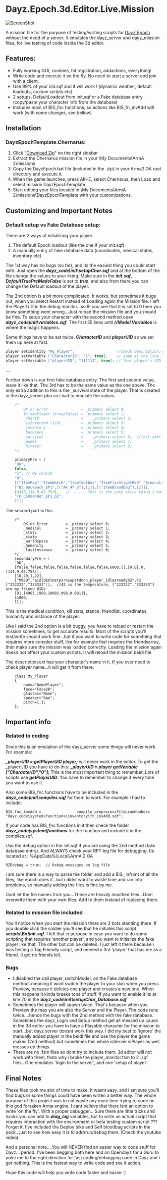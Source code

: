 Dayz.Epoch.3d.Editor.Live.Mission
=================

[![ScreenShot](http://oi58.tinypic.com/2s0fde8.jpg)](http://youtu.be/e4DKLVoBQgA)

A mission file for the purpose of testing/writing scripts for [DayZ Epoch](https://github.com/vbawol/DayZ-Epoch) without the need of a server.
It emulates the dayz_server and dayz_mission files, for live testing of code inside the 3d editor.

## Features:
* Fully working GUI, zombies, hit registration, addactions, everything!
* Write code and execute it on the fly. No need to start a server and join with a client.
* Use 99% of your init.sqf and it will work ! (dynamic weather, default loadouts, custom scripts etc)
* 2 setups. DefaultLoadout from init.sqf or a Fake database entry. (copy/paste your character info from the database)
* Includes most of BIS_fnc functions, so actions like BIS_fn_invAdd will work (with some changes, see bellow)

## Installation

### DayzEpochTemplate.Chernarus:
1. Click "[Download Zip](https://github.com/Sandbird/Dayz.Epoch.3d.Editor.Live.Mission/archive/master.zip)" on the right sidebar
2. Extract the Chernarus mission file in your \My Documents\ArmA 2\missions
3. Copy the DayzEpoch.bat file (included in the .zip) in your Arma2 OA root directory and execute it.  
4. When the game launches, press Alt+E, select Chernarus, then Load and select mission DayzEpochTemplate.
5. Start editing your files located in \My Documents\ArmA 2\missions\DayzEpochTemplate with your customizations.


## Customizing and Important Notes

### Default setup vs Fake Database setup:
There are 2 ways of initializing your player.
1. The default Epoch loadout (like the one if your init.sqf)
2. A manually entry of fake database data (coordinates, medical states, inventory etc)

The 1st way has no bugs (so far), and its the easiest thing you could start with. 
Just open the ***dayz_code\init\setupChar.sqf*** and at the bottom of the file change the values to your liking.
Make sure in the ***init.sqf***, ***DefaultTruePreMadeFalse*** is set to ***true***; and also from there you can change the Default loadout of the player.

The 2nd option is a bit more complicated. It works, but sometimes it bugs out, when you select Restart instead of Loading again the Mission file.
I left the PlayerUID in the debug monitor...so IF you see that it is set to 0 then you know something went wrong...Just reload the mission file and you should be fine.
To setup your character with the second method open ***dayz_code\init\variables.sqf***. The first 55 lines until ***//Model Variables*** is where the magic happens.

Some things have to be set twice. ***CharacterID*** and ***playerUID*** so we set them up here at first.
~~~~java
player setIdentity "My_Player";                   //check description.ext file....There is no way to get the name of player otherwise in the editor.
player setVariable ["CharacterID", "1", true];    // same as the line 28 (Your charID. Must be the same number)
player setVariable ["playerUID", "111111", true]; // Your player's UID
~~~~
....

Further down is our first fake database entry. The first and second value, leave it like that. The 3rd has to be the same value as the one above.
The only extra addition to this is the _survival state of the player. That is created in the dayz_server.pbo so i had to emulate the values.
~~~~java
    /*
        OK or Error               = _primary select 0;
        Is newPlayer (true/false) = _primary select 1;
        _charID                   =    _primary select 2;
        _isInfected (1/0)         = _primary select 3;
        _inventory                = _primary select 4;
        _backpack                 = _primary select 5;
        _survival                 =    _primary select 6;  //last ate+ last drunk +totalminutes alive
        _model                    =    _primary select 7;
        _hiveVer                  =    _primary select 8;
    */

    primaryPre = [
    "OK",
    false,
    "1", // My charID
    "0",
    [["ItemMap","ItemWatch","ItemToolbox","ItemFlashlightRed","Binocular_Vector","M9SD","NVGoggles","ItemRadio","ItemEtool","ItemHatchet_DZE","ItemCrowbar","ItemMatchbox_DZE","M4A1_HWS_GL_SD_Camo","ItemKnife","ItemCompass"],["30Rnd_556x45_StanagSD","30Rnd_556x45_StanagSD","30Rnd_556x45_StanagSD","FoodSteakCooked","ItemSodaCoke","PartGeneric","PartGeneric","PartWheel","PartWheel","15Rnd_9x19_M9SD","15Rnd_9x19_M9SD","ItemBandage","ItemBandage","ItemBandage"]],
    ["DZ_Backpack_EP1",[["AK_47_S"],[1]],[["ItemBloodbag"],[2]]],
    [4320,114.9,42.753],   // ------ This is the only extra thing i had to add: 4320 means 3 days (survival time) in minutes, 114.9: last ate, 42.753: last drunk   -----
    "TK_Commander_EP1_DZ",
    11];
~~~~

The second part is this
~~~~
    /*
        OK or Error        = _primary select 0;
        _medical           = _primary select 1;
        _stats             = _primary select 2;
        _state             = _primary select 3;
        _worldspace        = _primary select 4;
        _humanity          = _primary select 5;
        _lastinstance      = _primary select 6;
    */
    secondaryPre = [
    "OK",
    [false,false,false,false,false,false,false,6000,[],[0,0],0,[114.9,42.753]],
    [10,20,1,22],
    ["M9SD","aidlpknlmstpsraswpstdnon_player_idlesteady02",42,["222222","333333"]],  //42 is the temperature, ["222222","333333"] are my friend UIDs
    [91,[4965.1968,10002.998,0.001]],
    11000,
    11];
~~~~

This is the medical condition, kill stats, stance, friendlist, coordinates, humanity and instance of the player.

Like i said the 2nd option is a bit buggy, you have to reload or restart the mission sometimes, to get accurate results.
Most of the scripts you'll test/write should work fine...but if you want to write code for something that requires more complex stuff, 
like for example that requires the friendsarray, then make sure the mission was loaded correctly.
Loading the mission again doesn not affect your custom scripts. It will reload the mission.beidi file.


The description.ext has your character's name in it. If you ever need to check player name...it will get it from there.
~~~~
	class My_Player
	{
		name="DemoPlayer";
		face="Face20";
		glasses="None";
		speaker="Dan";
		pitch=1.1;
	};
~~~~


## Important info

### Related to coding
Since this is an emulation of the dayz_server some things will never work. For example:

***_playerUID = getPlayerUID player;*** will never work in the editor. 
To get the _playerUID you have to do this: ***_playerUID = player getVariable ["CharacterID","0"];***
This is the most important thing to remember. Lots of scripts use ***getPlayerUID***. You have to remember to change it every time you want to use it.

Also some BIS_fnc functions have to be included in the ***dayz_code\init\compiles.sqf*** for them to work. For example i had to include:
~~~~
BIS_fnc_invAdd = 				compile preprocessFileLineNumbers "dayz_code\system\functions\inventory\fn_invAdd.sqf";	
~~~~
If your code has BIS_fnc functions in it then check the folder ***dayz_code\system\functions*** for the function and include it in the compiles.sqf.

Use the debug option in the init.sqf if you are using the 2nd method (fake database entry). And ALWAYS check your RPT log file for debugging. Its located at : %AppData%\Local\ArmA 2 OA
~~~~
DZEdebug = true;  // Debug messages on log file
~~~~

I am sure there is a way to parse the folder and add a BIS_ infront of all the files, like epoch does it...but i didnt want to waste time and ran into problems, 
so manually adding the files is fine by me.

Dont let the file names trick you...These are heavily modified files...Dont overwrite them with your own files. Add to them instead of replacing them.

### Related to mission file included
You'll notice when you start the mission there are 2 bots standing there. If you double click the soldier you'll see that he initiates this script ***scripts\BotInit.sqf***.
I left that in purpose in case you want to do some scripting that requires 'another player', and you want to initialize the fake player like that.
The other bot can be deleted. I just left it there because i was testing a Tag Friendly script, and needed a 3rd 'player' that has me as a friend. (i got no friends lol).


### Bugs

* I disabled the call player_switchModel, on the Fake database method..meaning it wont switch the player to your skin when you press Preview, because it deletes one player and creates a new one. When this happens it kinda breaks tons of stuff. If you want to enable it its at line 70 in the ***dayz_code\init\setupChar_Database.sqf***
* Sometimes the player will spawn twice. That's because when you Preview the map you are also the Server and the Player. The code runs twice....hence the bugs with the 2nd method with the fake database.
Sometimes the dayz_Login and Setup method get all messed up cause in the 3d editor you have to have a Playable character for the mission to start...but dayz server doesnt work this way.
I did my best to 'ignore' the manually added player in the beidi file and use the player the game makes (2nd method) but sometimes this whole isServer isPlayer as well messes up things.
* There are no .fsm files so dont try to include them. 3d editor will not work with them, thats why i broke the player_monitor.fsm to 2 .sqf files...One emulates 'login to the server', and one 'setup of player'.


## Final Notes
These files took me alot of time to make. It wasnt easy, and i am sure you'll find bugs or some things could have been writen a better way.
The whole purpose of this project was to not waste any more time trying to code on this god forsaken Arma engine. I cant believe that there isnt an option to write 'on the fly'. With a proper debugger...
Sure there are little tricks and hacks you can add to ***diag_log*** variables, but to write an actual script that requires interaction with the environment or beta testing custom script ??? Forget it.
I've included the Deploy bike and Self bloodbag scripts in the pack...just to see how easy it is to add/run/debug them. (Check the youtube video).

And a personal note....You will NEVER find an easier way to code stuff for Dayz....period. I've been begging both here and on Opendayz for a Guru to point me to the right direction for fast coding/debugging code in  Dayz and i got nothing.
This is the fastest way to write code and see it action. 

Hope this code will help you write code faster and easier :)
